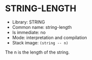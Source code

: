 # STRING-LENGTH

- Library: STRING
- Common name: string-length
- Is immediate: no
- Mode: interpretation and compilation
- Stack image: `(string -- n)`

The n is the length of the string.
